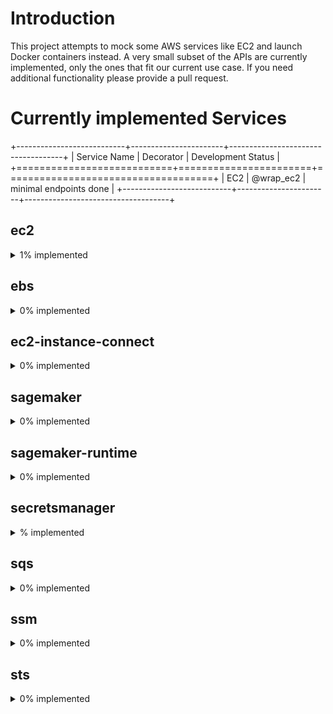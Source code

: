 # Introduction

This project attempts to mock some AWS services like EC2 and launch Docker containers instead. A very small subset of the APIs are currently implemented, only the ones that fit our current use case. If you need additional functionality please provide a pull request.

<!-- Based on https://github.com/spulec/moto/blob/16f4dc87dc87f04/IMPLEMENTATION_COVERAGE.md -->

# Currently implemented Services

<!-- prettier-ignore -->
+---------------------------+-----------------------+------------------------------------+
| Service Name              | Decorator             | Development Status                 |
+===========================+=======================+====================================+
| EC2                       | @wrap_ec2             | minimal endpoints done             |
+---------------------------+-----------------------+------------------------------------+

<!-- Based on https://github.com/spulec/moto/blob/cf3cf8b1346b4e/docs/index.rst -->

## ec2

<details>
<summary>1% implemented</summary>

-   [ ] accept_reserved_instances_exchange_quote
-   [ ] accept_transit_gateway_multicast_domain_associations
-   [ ] accept_transit_gateway_peering_attachment
-   [ ] accept_transit_gateway_vpc_attachment
-   [ ] accept_vpc_endpoint_connections
-   [ ] accept_vpc_peering_connection @moto
-   [ ] advertise_byoip_cidr
-   [ ] allocate_address @moto
-   [ ] allocate_hosts
-   [ ] apply_security_groups_to_client_vpn_target_network
-   [ ] assign_ipv6_addresses
-   [ ] assign_private_ip_addresses
-   [ ] associate_address @moto
-   [ ] associate_client_vpn_target_network
-   [ ] associate_dhcp_options @moto
-   [ ] associate_enclave_certificate_iam_role
-   [ ] associate_iam_instance_profile @moto
-   [ ] associate_route_table @moto
-   [ ] associate_subnet_cidr_block
-   [ ] associate_transit_gateway_multicast_domain
-   [ ] associate_transit_gateway_route_table
-   [ ] associate_vpc_cidr_block @moto
-   [ ] attach_classic_link_vpc
-   [ ] attach_internet_gateway @moto
-   [ ] attach_network_interface @moto
-   [ ] attach_volume @moto
-   [ ] attach_vpn_gateway @moto
-   [ ] authorize_client_vpn_ingress
-   [ ] authorize_security_group_egress @moto
-   [ ] authorize_security_group_ingress @moto
-   [ ] bundle_instance
-   [ ] cancel_bundle_task
-   [ ] cancel_capacity_reservation
-   [ ] cancel_conversion_task
-   [ ] cancel_export_task
-   [ ] cancel_import_task
-   [ ] cancel_reserved_instances_listing
-   [ ] cancel_spot_fleet_requests @moto
-   [ ] cancel_spot_instance_requests @moto
-   [ ] confirm_product_instance
-   [ ] copy_fpga_image
-   [ ] copy_image @moto
-   [ ] copy_snapshot @moto
-   [ ] create_capacity_reservation
-   [ ] create_carrier_gateway
-   [ ] create_client_vpn_endpoint
-   [ ] create_client_vpn_route
-   [ ] create_customer_gateway @moto
-   [ ] create_default_subnet
-   [ ] create_default_vpc
-   [ ] create_dhcp_options @moto
-   [ ] create_egress_only_internet_gateway
-   [ ] create_fleet
-   [ ] create_flow_logs @moto
-   [ ] create_fpga_image
-   [ ] create_image @moto
-   [ ] create_instance_export_task
-   [ ] create_internet_gateway @moto
-   [ ] create_key_pair @moto
-   [ ] create_launch_template @moto
-   [ ] create_launch_template_version
-   [ ] create_local_gateway_route
-   [ ] create_local_gateway_route_table_vpc_association
-   [ ] create_managed_prefix_list
-   [ ] create_nat_gateway @moto
-   [ ] create_network_acl @moto
-   [ ] create_network_acl_entry @moto
-   [ ] create_network_insights_path
-   [ ] create_network_interface @moto
-   [ ] create_network_interface_permission
-   [ ] create_placement_group
-   [ ] create_reserved_instances_listing
-   [ ] create_route @moto
-   [ ] create_route_table @moto
-   [ ] create_security_group @moto
-   [ ] create_snapshot @moto
-   [ ] create_snapshots
-   [ ] create_spot_datafeed_subscription
-   [ ] create_subnet @moto
-   [ ] create_tags @moto
-   [ ] create_traffic_mirror_filter
-   [ ] create_traffic_mirror_filter_rule
-   [ ] create_traffic_mirror_session
-   [ ] create_traffic_mirror_target
-   [ ] create_transit_gateway
-   [ ] create_transit_gateway_connect
-   [ ] create_transit_gateway_connect_peer
-   [ ] create_transit_gateway_multicast_domain
-   [ ] create_transit_gateway_peering_attachment
-   [ ] create_transit_gateway_prefix_list_reference
-   [ ] create_transit_gateway_route
-   [ ] create_transit_gateway_route_table
-   [ ] create_transit_gateway_vpc_attachment
-   [ ] create_volume @moto
-   [ ] create_vpc @moto
-   [ ] create_vpc_endpoint @moto
-   [ ] create_vpc_endpoint_connection_notification
-   [ ] create_vpc_endpoint_service_configuration
-   [ ] create_vpc_peering_connection @moto
-   [ ] create_vpn_connection @moto
-   [ ] create_vpn_connection_route
-   [ ] create_vpn_gateway @moto
-   [ ] delete_carrier_gateway
-   [ ] delete_client_vpn_endpoint
-   [ ] delete_client_vpn_route
-   [ ] delete_customer_gateway @moto
-   [ ] delete_dhcp_options
-   [ ] delete_egress_only_internet_gateway
-   [ ] delete_fleets
-   [ ] delete_flow_logs @moto
-   [ ] delete_fpga_image
-   [ ] delete_internet_gateway @moto
-   [ ] delete_key_pair @moto
-   [ ] delete_launch_template
-   [ ] delete_launch_template_versions
-   [ ] delete_local_gateway_route
-   [ ] delete_local_gateway_route_table_vpc_association
-   [ ] delete_managed_prefix_list
-   [ ] delete_nat_gateway @moto
-   [ ] delete_network_acl @moto
-   [ ] delete_network_acl_entry @moto
-   [ ] delete_network_insights_analysis
-   [ ] delete_network_insights_path
-   [ ] delete_network_interface @moto
-   [ ] delete_network_interface_permission
-   [ ] delete_placement_group
-   [ ] delete_queued_reserved_instances
-   [ ] delete_route @moto
-   [ ] delete_route_table @moto
-   [ ] delete_security_group @moto
-   [ ] delete_snapshot @moto
-   [ ] delete_spot_datafeed_subscription
-   [ ] delete_subnet @moto
-   [ ] delete_tags @moto
-   [ ] delete_traffic_mirror_filter
-   [ ] delete_traffic_mirror_filter_rule
-   [ ] delete_traffic_mirror_session
-   [ ] delete_traffic_mirror_target
-   [ ] delete_transit_gateway
-   [ ] delete_transit_gateway_connect
-   [ ] delete_transit_gateway_connect_peer
-   [ ] delete_transit_gateway_multicast_domain
-   [ ] delete_transit_gateway_peering_attachment
-   [ ] delete_transit_gateway_prefix_list_reference
-   [ ] delete_transit_gateway_route
-   [ ] delete_transit_gateway_route_table
-   [ ] delete_transit_gateway_vpc_attachment
-   [ ] delete_volume @moto
-   [ ] delete_vpc @moto
-   [ ] delete_vpc_endpoint_connection_notifications
-   [ ] delete_vpc_endpoint_service_configurations
-   [ ] delete_vpc_endpoints
-   [ ] delete_vpc_peering_connection @moto
-   [ ] delete_vpn_connection @moto
-   [ ] delete_vpn_connection_route
-   [ ] delete_vpn_gateway @moto
-   [ ] deprovision_byoip_cidr
-   [ ] deregister_image @moto
-   [ ] deregister_instance_event_notification_attributes
-   [ ] deregister_transit_gateway_multicast_group_members
-   [ ] deregister_transit_gateway_multicast_group_sources
-   [ ] describe_account_attributes
-   [ ] describe_addresses @moto
-   [ ] describe_aggregate_id_format
-   [ ] describe_availability_zones @moto
-   [ ] describe_bundle_tasks
-   [ ] describe_byoip_cidrs
-   [ ] describe_capacity_reservations
-   [ ] describe_carrier_gateways
-   [ ] describe_classic_link_instances
-   [ ] describe_client_vpn_authorization_rules
-   [ ] describe_client_vpn_connections
-   [ ] describe_client_vpn_endpoints
-   [ ] describe_client_vpn_routes
-   [ ] describe_client_vpn_target_networks
-   [ ] describe_coip_pools
-   [ ] describe_conversion_tasks
-   [ ] describe_customer_gateways
-   [ ] describe_dhcp_options @moto
-   [ ] describe_egress_only_internet_gateways
-   [ ] describe_elastic_gpus
-   [ ] describe_export_image_tasks
-   [ ] describe_export_tasks
-   [ ] describe_fast_snapshot_restores
-   [ ] describe_fleet_history
-   [ ] describe_fleet_instances
-   [ ] describe_fleets
-   [ ] describe_flow_logs @moto
-   [ ] describe_fpga_image_attribute
-   [ ] describe_fpga_images
-   [ ] describe_host_reservation_offerings
-   [ ] describe_host_reservations
-   [ ] describe_hosts
-   [ ] describe_iam_instance_profile_associations @moto
-   [ ] describe_id_format
-   [ ] describe_identity_id_format
-   [ ] describe_image_attribute
-   [ ] describe_images @moto
-   [ ] describe_import_image_tasks
-   [ ] describe_import_snapshot_tasks
-   [ ] describe_instance_attribute @moto
-   [ ] describe_instance_credit_specifications @moto
-   [ ] describe_instance_event_notification_attributes
-   [ ] describe_instance_status
-   [ ] describe_instance_type_offerings @moto
-   [ ] describe_instance_types @moto
-   [ ] describe_instances
-   [ ] describe_internet_gateways @moto
-   [ ] describe_ipv6_pools
-   [ ] describe_key_pairs @moto
-   [ ] describe_launch_template_versions
-   [ ] describe_launch_templates
-   [ ] describe_local_gateway_route_table_virtual_interface_group_associations
-   [ ] describe_local_gateway_route_table_vpc_associations
-   [ ] describe_local_gateway_route_tables
-   [ ] describe_local_gateway_virtual_interface_groups
-   [ ] describe_local_gateway_virtual_interfaces
-   [ ] describe_local_gateways
-   [ ] describe_managed_prefix_lists
-   [ ] describe_moving_addresses
-   [ ] describe_nat_gateways
-   [ ] describe_network_acls @moto
-   [ ] describe_network_insights_analyses
-   [ ] describe_network_insights_paths
-   [ ] describe_network_interface_attribute
-   [ ] describe_network_interface_permissions
-   [ ] describe_network_interfaces @moto
-   [ ] describe_placement_groups
-   [ ] describe_prefix_lists
-   [ ] describe_principal_id_format
-   [ ] describe_public_ipv4_pools
-   [ ] describe_regions @moto
-   [ ] describe_reserved_instances
-   [ ] describe_reserved_instances_listings
-   [ ] describe_reserved_instances_modifications
-   [ ] describe_reserved_instances_offerings
-   [ ] describe_route_tables
-   [ ] describe_scheduled_instance_availability
-   [ ] describe_scheduled_instances
-   [ ] describe_security_group_references
-   [ ] describe_security_groups @moto
-   [ ] describe_snapshot_attribute
-   [ ] describe_snapshots @moto
-   [ ] describe_spot_datafeed_subscription
-   [ ] describe_spot_fleet_instances @moto
-   [ ] describe_spot_fleet_request_history
-   [ ] describe_spot_fleet_requests @moto
-   [ ] describe_spot_instance_requests @moto
-   [ ] describe_spot_price_history
-   [ ] describe_stale_security_groups
-   [ ] describe_subnets
-   [ ] describe_tags @moto
-   [ ] describe_traffic_mirror_filters
-   [ ] describe_traffic_mirror_sessions
-   [ ] describe_traffic_mirror_targets
-   [ ] describe_transit_gateway_attachments
-   [ ] describe_transit_gateway_connect_peers
-   [ ] describe_transit_gateway_connects
-   [ ] describe_transit_gateway_multicast_domains
-   [ ] describe_transit_gateway_peering_attachments
-   [ ] describe_transit_gateway_route_tables
-   [ ] describe_transit_gateway_vpc_attachments
-   [ ] describe_transit_gateways
-   [ ] describe_volume_attribute
-   [ ] describe_volume_status
-   [ ] describe_volumes @moto
-   [ ] describe_volumes_modifications
-   [ ] describe_vpc_attribute @moto
-   [ ] describe_vpc_classic_link
-   [ ] describe_vpc_classic_link_dns_support
-   [ ] describe_vpc_endpoint_connection_notifications
-   [ ] describe_vpc_endpoint_connections
-   [ ] describe_vpc_endpoint_service_configurations
-   [ ] describe_vpc_endpoint_service_permissions
-   [ ] describe_vpc_endpoint_services
-   [ ] describe_vpc_endpoints
-   [ ] describe_vpc_peering_connections
-   [ ] describe_vpcs
-   [ ] describe_vpn_connections @moto
-   [ ] describe_vpn_gateways
-   [ ] detach_classic_link_vpc
-   [ ] detach_internet_gateway @moto
-   [ ] detach_network_interface @moto
-   [ ] detach_volume @moto
-   [ ] detach_vpn_gateway @moto
-   [ ] disable_ebs_encryption_by_default
-   [ ] disable_fast_snapshot_restores
-   [ ] disable_transit_gateway_route_table_propagation
-   [ ] disable_vgw_route_propagation
-   [ ] disable_vpc_classic_link @moto
-   [ ] disable_vpc_classic_link_dns_support @moto
-   [ ] disassociate_address @moto
-   [ ] disassociate_client_vpn_target_network
-   [ ] disassociate_enclave_certificate_iam_role
-   [ ] disassociate_iam_instance_profile @moto
-   [ ] disassociate_route_table @moto
-   [ ] disassociate_subnet_cidr_block
-   [ ] disassociate_transit_gateway_multicast_domain
-   [ ] disassociate_transit_gateway_route_table
-   [ ] disassociate_vpc_cidr_block @moto
-   [ ] enable_ebs_encryption_by_default
-   [ ] enable_fast_snapshot_restores
-   [ ] enable_transit_gateway_route_table_propagation
-   [ ] enable_vgw_route_propagation
-   [ ] enable_volume_io
-   [ ] enable_vpc_classic_link @moto
-   [ ] enable_vpc_classic_link_dns_support @moto
-   [ ] export_client_vpn_client_certificate_revocation_list
-   [ ] export_client_vpn_client_configuration
-   [ ] export_image
-   [ ] export_transit_gateway_routes
-   [ ] get_associated_enclave_certificate_iam_roles
-   [ ] get_associated_ipv6_pool_cidrs
-   [ ] get_capacity_reservation_usage
-   [ ] get_coip_pool_usage
-   [ ] get_console_output
-   [ ] get_console_screenshot
-   [ ] get_default_credit_specification
-   [ ] get_ebs_default_kms_key_id
-   [ ] get_ebs_encryption_by_default
-   [ ] get_groups_for_capacity_reservation
-   [ ] get_host_reservation_purchase_preview
-   [ ] get_launch_template_data
-   [ ] get_managed_prefix_list_associations
-   [ ] get_managed_prefix_list_entries
-   [ ] get_password_data
-   [ ] get_reserved_instances_exchange_quote
-   [ ] get_transit_gateway_attachment_propagations
-   [ ] get_transit_gateway_multicast_domain_associations
-   [ ] get_transit_gateway_prefix_list_references
-   [ ] get_transit_gateway_route_table_associations
-   [ ] get_transit_gateway_route_table_propagations
-   [ ] import_client_vpn_client_certificate_revocation_list
-   [ ] import_image
-   [ ] import_instance
-   [ ] import_key_pair @moto
-   [ ] import_snapshot
-   [ ] import_volume
-   [ ] modify_availability_zone_group
-   [ ] modify_capacity_reservation
-   [ ] modify_client_vpn_endpoint
-   [ ] modify_default_credit_specification
-   [ ] modify_ebs_default_kms_key_id
-   [ ] modify_fleet
-   [ ] modify_fpga_image_attribute
-   [ ] modify_hosts
-   [ ] modify_id_format
-   [ ] modify_identity_id_format
-   [ ] modify_image_attribute
-   [ ] modify_instance_attribute @moto
-   [ ] modify_instance_capacity_reservation_attributes
-   [ ] modify_instance_credit_specification
-   [ ] modify_instance_event_start_time
-   [ ] modify_instance_metadata_options
-   [ ] modify_instance_placement
-   [ ] modify_launch_template
-   [ ] modify_managed_prefix_list
-   [ ] modify_network_interface_attribute @moto
-   [ ] modify_reserved_instances
-   [ ] modify_snapshot_attribute
-   [ ] modify_spot_fleet_request @moto
-   [ ] modify_subnet_attribute @moto
-   [ ] modify_traffic_mirror_filter_network_services
-   [ ] modify_traffic_mirror_filter_rule
-   [ ] modify_traffic_mirror_session
-   [ ] modify_transit_gateway
-   [ ] modify_transit_gateway_prefix_list_reference
-   [ ] modify_transit_gateway_vpc_attachment
-   [ ] modify_volume
-   [ ] modify_volume_attribute
-   [ ] modify_vpc_attribute @moto
-   [ ] modify_vpc_endpoint
-   [ ] modify_vpc_endpoint_connection_notification
-   [ ] modify_vpc_endpoint_service_configuration
-   [ ] modify_vpc_endpoint_service_permissions
-   [ ] modify_vpc_peering_connection_options
-   [ ] modify_vpc_tenancy
-   [ ] modify_vpn_connection
-   [ ] modify_vpn_connection_options
-   [ ] modify_vpn_tunnel_certificate
-   [ ] modify_vpn_tunnel_options
-   [ ] monitor_instances
-   [ ] move_address_to_vpc
-   [ ] provision_byoip_cidr
-   [ ] purchase_host_reservation
-   [ ] purchase_reserved_instances_offering
-   [ ] purchase_scheduled_instances
-   [ ] reboot_instances @moto
-   [ ] register_image @moto
-   [ ] register_instance_event_notification_attributes
-   [ ] register_transit_gateway_multicast_group_members
-   [ ] register_transit_gateway_multicast_group_sources
-   [ ] reject_transit_gateway_multicast_domain_associations
-   [ ] reject_transit_gateway_peering_attachment
-   [ ] reject_transit_gateway_vpc_attachment
-   [ ] reject_vpc_endpoint_connections
-   [ ] reject_vpc_peering_connection @moto
-   [ ] release_address @moto
-   [ ] release_hosts
-   [ ] replace_iam_instance_profile_association @moto
-   [ ] replace_network_acl_association @moto
-   [ ] replace_network_acl_entry @moto
-   [ ] replace_route @moto
-   [ ] replace_route_table_association @moto
-   [ ] replace_transit_gateway_route
-   [ ] report_instance_status
-   [ ] request_spot_fleet @moto
-   [ ] request_spot_instances @moto
-   [ ] reset_ebs_default_kms_key_id
-   [ ] reset_fpga_image_attribute
-   [ ] reset_image_attribute
-   [ ] reset_instance_attribute
-   [ ] reset_network_interface_attribute
-   [ ] reset_snapshot_attribute
-   [ ] restore_address_to_classic
-   [ ] restore_managed_prefix_list_version
-   [ ] revoke_client_vpn_ingress
-   [ ] revoke_security_group_egress @moto
-   [ ] revoke_security_group_ingress @moto
-   [x] run_instances @moto
-   [ ] run_scheduled_instances
-   [ ] search_local_gateway_routes
-   [ ] search_transit_gateway_multicast_groups
-   [ ] search_transit_gateway_routes
-   [ ] send_diagnostic_interrupt
-   [ ] start_instances @moto
-   [ ] start_network_insights_analysis
-   [ ] start_vpc_endpoint_service_private_dns_verification
-   [ ] stop_instances @moto
-   [ ] terminate_client_vpn_connections
-   [x] terminate_instances @moto
-   [ ] unassign_ipv6_addresses
-   [ ] unassign_private_ip_addresses
-   [ ] unmonitor_instances
-   [ ] update_security_group_rule_descriptions_egress
-   [ ] update_security_group_rule_descriptions_ingress
-   [ ] withdraw_byoip_cidr
</details>

## ebs

<details>
<summary>0% implemented</summary>

-   [ ] complete_snapshot
-   [ ] get_snapshot_block
-   [ ] list_changed_blocks
-   [ ] list_snapshot_blocks
-   [ ] put_snapshot_block
-   [ ] start_snapshot
</details>

## ec2-instance-connect

<details>
<summary>0% implemented</summary>

-   [ ] send_ssh_public_key @moto
</details>

## sagemaker

<details>
<summary>0% implemented</summary>

-   [ ] add_association
-   [ ] add_tags
-   [ ] associate_trial_component
-   [ ] create_action
-   [ ] create_algorithm
-   [ ] create_app
-   [ ] create_app_image_config
-   [ ] create_artifact
-   [ ] create_auto_ml_job
-   [ ] create_code_repository
-   [ ] create_compilation_job
-   [ ] create_context
-   [ ] create_data_quality_job_definition
-   [ ] create_device_fleet
-   [ ] create_domain
-   [ ] create_edge_packaging_job
-   [ ] create_endpoint @moto
-   [ ] create_endpoint_config @moto
-   [ ] create_experiment
-   [ ] create_feature_group
-   [ ] create_flow_definition
-   [ ] create_human_task_ui
-   [ ] create_hyper_parameter_tuning_job
-   [ ] create_image
-   [ ] create_image_version
-   [ ] create_labeling_job
-   [ ] create_model @moto
-   [ ] create_model_bias_job_definition
-   [ ] create_model_explainability_job_definition
-   [ ] create_model_package
-   [ ] create_model_package_group
-   [ ] create_model_quality_job_definition
-   [ ] create_monitoring_schedule
-   [ ] create_notebook_instance @moto
-   [ ] create_notebook_instance_lifecycle_config @moto
-   [ ] create_pipeline
-   [ ] create_presigned_domain_url
-   [ ] create_presigned_notebook_instance_url
-   [ ] create_processing_job
-   [ ] create_project
-   [ ] create_training_job @moto
-   [ ] create_transform_job
-   [ ] create_trial
-   [ ] create_trial_component
-   [ ] create_user_profile
-   [ ] create_workforce
-   [ ] create_workteam
-   [ ] delete_action
-   [ ] delete_algorithm
-   [ ] delete_app
-   [ ] delete_app_image_config
-   [ ] delete_artifact
-   [ ] delete_association
-   [ ] delete_code_repository
-   [ ] delete_context
-   [ ] delete_data_quality_job_definition
-   [ ] delete_device_fleet
-   [ ] delete_domain
-   [ ] delete_endpoint @moto
-   [ ] delete_endpoint_config @moto
-   [ ] delete_experiment
-   [ ] delete_feature_group
-   [ ] delete_flow_definition
-   [ ] delete_human_task_ui
-   [ ] delete_image
-   [ ] delete_image_version
-   [ ] delete_model @moto
-   [ ] delete_model_bias_job_definition
-   [ ] delete_model_explainability_job_definition
-   [ ] delete_model_package
-   [ ] delete_model_package_group
-   [ ] delete_model_package_group_policy
-   [ ] delete_model_quality_job_definition
-   [ ] delete_monitoring_schedule
-   [ ] delete_notebook_instance @moto
-   [ ] delete_notebook_instance_lifecycle_config @moto
-   [ ] delete_pipeline
-   [ ] delete_project
-   [ ] delete_tags
-   [ ] delete_trial
-   [ ] delete_trial_component
-   [ ] delete_user_profile
-   [ ] delete_workforce
-   [ ] delete_workteam
-   [ ] deregister_devices
-   [ ] describe_action
-   [ ] describe_algorithm
-   [ ] describe_app
-   [ ] describe_app_image_config
-   [ ] describe_artifact
-   [ ] describe_auto_ml_job
-   [ ] describe_code_repository
-   [ ] describe_compilation_job
-   [ ] describe_context
-   [ ] describe_data_quality_job_definition
-   [ ] describe_device
-   [ ] describe_device_fleet
-   [ ] describe_domain
-   [ ] describe_edge_packaging_job
-   [ ] describe_endpoint @moto
-   [ ] describe_endpoint_config @moto
-   [ ] describe_experiment
-   [ ] describe_feature_group
-   [ ] describe_flow_definition
-   [ ] describe_human_task_ui
-   [ ] describe_hyper_parameter_tuning_job
-   [ ] describe_image
-   [ ] describe_image_version
-   [ ] describe_labeling_job
-   [ ] describe_model @moto
-   [ ] describe_model_bias_job_definition
-   [ ] describe_model_explainability_job_definition
-   [ ] describe_model_package
-   [ ] describe_model_package_group
-   [ ] describe_model_quality_job_definition
-   [ ] describe_monitoring_schedule
-   [ ] describe_notebook_instance
-   [ ] describe_notebook_instance_lifecycle_config @moto
-   [ ] describe_pipeline
-   [ ] describe_pipeline_definition_for_execution
-   [ ] describe_pipeline_execution
-   [ ] describe_processing_job
-   [ ] describe_project
-   [ ] describe_subscribed_workteam
-   [ ] describe_training_job @moto
-   [ ] describe_transform_job
-   [ ] describe_trial
-   [ ] describe_trial_component
-   [ ] describe_user_profile
-   [ ] describe_workforce
-   [ ] describe_workteam
-   [ ] disable_sagemaker_servicecatalog_portfolio
-   [ ] disassociate_trial_component
-   [ ] enable_sagemaker_servicecatalog_portfolio
-   [ ] get_device_fleet_report
-   [ ] get_model_package_group_policy
-   [ ] get_sagemaker_servicecatalog_portfolio_status
-   [ ] get_search_suggestions
-   [ ] list_actions
-   [ ] list_algorithms
-   [ ] list_app_image_configs
-   [ ] list_apps
-   [ ] list_artifacts
-   [ ] list_associations
-   [ ] list_auto_ml_jobs
-   [ ] list_candidates_for_auto_ml_job
-   [ ] list_code_repositories
-   [ ] list_compilation_jobs
-   [ ] list_contexts
-   [ ] list_data_quality_job_definitions
-   [ ] list_device_fleets
-   [ ] list_devices
-   [ ] list_domains
-   [ ] list_edge_packaging_jobs
-   [ ] list_endpoint_configs
-   [ ] list_endpoints
-   [ ] list_experiments
-   [ ] list_feature_groups
-   [ ] list_flow_definitions
-   [ ] list_human_task_uis
-   [ ] list_hyper_parameter_tuning_jobs
-   [ ] list_image_versions
-   [ ] list_images
-   [ ] list_labeling_jobs
-   [ ] list_labeling_jobs_for_workteam
-   [ ] list_model_bias_job_definitions
-   [ ] list_model_explainability_job_definitions
-   [ ] list_model_package_groups
-   [ ] list_model_packages
-   [ ] list_model_quality_job_definitions
-   [ ] list_models @moto
-   [ ] list_monitoring_executions
-   [ ] list_monitoring_schedules
-   [ ] list_notebook_instance_lifecycle_configs
-   [ ] list_notebook_instances
-   [ ] list_pipeline_execution_steps
-   [ ] list_pipeline_executions
-   [ ] list_pipeline_parameters_for_execution
-   [ ] list_pipelines
-   [ ] list_processing_jobs
-   [ ] list_projects
-   [ ] list_subscribed_workteams
-   [ ] list_tags
-   [ ] list_training_jobs
-   [ ] list_training_jobs_for_hyper_parameter_tuning_job
-   [ ] list_transform_jobs
-   [ ] list_trial_components
-   [ ] list_trials
-   [ ] list_user_profiles
-   [ ] list_workforces
-   [ ] list_workteams
-   [ ] put_model_package_group_policy
-   [ ] register_devices
-   [ ] render_ui_template
-   [ ] search
-   [ ] start_monitoring_schedule
-   [ ] start_notebook_instance @moto
-   [ ] start_pipeline_execution
-   [ ] stop_auto_ml_job
-   [ ] stop_compilation_job
-   [ ] stop_edge_packaging_job
-   [ ] stop_hyper_parameter_tuning_job
-   [ ] stop_labeling_job
-   [ ] stop_monitoring_schedule
-   [ ] stop_notebook_instance @moto
-   [ ] stop_pipeline_execution
-   [ ] stop_processing_job
-   [ ] stop_training_job
-   [ ] stop_transform_job
-   [ ] update_action
-   [ ] update_app_image_config
-   [ ] update_artifact
-   [ ] update_code_repository
-   [ ] update_context
-   [ ] update_device_fleet
-   [ ] update_devices
-   [ ] update_domain
-   [ ] update_endpoint
-   [ ] update_endpoint_weights_and_capacities
-   [ ] update_experiment
-   [ ] update_image
-   [ ] update_model_package
-   [ ] update_monitoring_schedule
-   [ ] update_notebook_instance
-   [ ] update_notebook_instance_lifecycle_config
-   [ ] update_pipeline
-   [ ] update_pipeline_execution
-   [ ] update_training_job
-   [ ] update_trial
-   [ ] update_trial_component
-   [ ] update_user_profile
-   [ ] update_workforce
-   [ ] update_workteam
</details>

## sagemaker-runtime

<details>
<summary>0% implemented</summary>

-   [ ] invoke_endpoint
</details>

## secretsmanager

<details>
<summary>% implemented</summary>

-   [ ] cancel_rotate_secret
-   [ ] create_secret @moto
-   [ ] delete_resource_policy
-   [ ] delete_secret @moto
-   [ ] describe_secret @moto
-   [ ] get_random_password @moto
-   [ ] get_resource_policy @moto
-   [ ] get_secret_value @moto
-   [ ] list_secret_version_ids @moto
-   [ ] list_secrets @moto
-   [ ] put_resource_policy
-   [ ] put_secret_value @moto
-   [ ] restore_secret @moto
-   [ ] rotate_secret @moto
-   [ ] tag_resource @moto
-   [ ] untag_resource @moto
-   [ ] update_secret @moto
-   [ ] update_secret_version_stage @moto
-   [ ] validate_resource_policy
</details>

## sqs

<details>
<summary>0% implemented</summary>

-   [ ] add_permission @moto
-   [ ] change_message_visibility @moto
-   [ ] change_message_visibility_batch
-   [ ] create_queue @moto
-   [ ] delete_message @moto
-   [ ] delete_message_batch
-   [ ] delete_queue @moto
-   [ ] get_queue_attributes @moto
-   [ ] get_queue_url @moto
-   [ ] list_dead_letter_source_queues @moto
-   [ ] list_queue_tags @moto
-   [ ] list_queues @moto
-   [ ] purge_queue @moto
-   [ ] receive_message
-   [ ] remove_permission @moto
-   [ ] send_message @moto
-   [ ] send_message_batch @moto
-   [ ] set_queue_attributes @moto
-   [ ] tag_queue @moto
-   [ ] untag_queue @moto
</details>

## ssm

<details>
<summary>0% implemented</summary>

-   [ ] add_tags_to_resource @moto
-   [ ] cancel_command
-   [ ] cancel_maintenance_window_execution
-   [ ] create_activation
-   [ ] create_association
-   [ ] create_association_batch
-   [ ] create_document @moto
-   [ ] create_maintenance_window
-   [ ] create_ops_item
-   [ ] create_ops_metadata
-   [ ] create_patch_baseline
-   [ ] create_resource_data_sync
-   [ ] delete_activation
-   [ ] delete_association
-   [ ] delete_document @moto
-   [ ] delete_inventory
-   [ ] delete_maintenance_window
-   [ ] delete_ops_metadata
-   [ ] delete_parameter @moto
-   [ ] delete_parameters @moto
-   [ ] delete_patch_baseline
-   [ ] delete_resource_data_sync
-   [ ] deregister_managed_instance
-   [ ] deregister_patch_baseline_for_patch_group
-   [ ] deregister_target_from_maintenance_window
-   [ ] deregister_task_from_maintenance_window
-   [ ] describe_activations
-   [ ] describe_association
-   [ ] describe_association_execution_targets
-   [ ] describe_association_executions
-   [ ] describe_automation_executions
-   [ ] describe_automation_step_executions
-   [ ] describe_available_patches
-   [ ] describe_document @moto
-   [ ] describe_document_permission
-   [ ] describe_effective_instance_associations
-   [ ] describe_effective_patches_for_patch_baseline
-   [ ] describe_instance_associations_status
-   [ ] describe_instance_information
-   [ ] describe_instance_patch_states
-   [ ] describe_instance_patch_states_for_patch_group
-   [ ] describe_instance_patches
-   [ ] describe_inventory_deletions
-   [ ] describe_maintenance_window_execution_task_invocations
-   [ ] describe_maintenance_window_execution_tasks
-   [ ] describe_maintenance_window_executions
-   [ ] describe_maintenance_window_schedule
-   [ ] describe_maintenance_window_targets
-   [ ] describe_maintenance_window_tasks
-   [ ] describe_maintenance_windows
-   [ ] describe_maintenance_windows_for_target
-   [ ] describe_ops_items
-   [ ] describe_parameters @moto
-   [ ] describe_patch_baselines
-   [ ] describe_patch_group_state
-   [ ] describe_patch_groups
-   [ ] describe_patch_properties
-   [ ] describe_sessions
-   [ ] get_automation_execution
-   [ ] get_calendar_state
-   [ ] get_command_invocation @moto
-   [ ] get_connection_status
-   [ ] get_default_patch_baseline
-   [ ] get_deployable_patch_snapshot_for_instance
-   [ ] get_document @moto
-   [ ] get_inventory
-   [ ] get_inventory_schema
-   [ ] get_maintenance_window
-   [ ] get_maintenance_window_execution
-   [ ] get_maintenance_window_execution_task
-   [ ] get_maintenance_window_execution_task_invocation
-   [ ] get_maintenance_window_task
-   [ ] get_ops_item
-   [ ] get_ops_metadata
-   [ ] get_ops_summary
-   [ ] get_parameter @moto
-   [ ] get_parameter_history @moto
-   [ ] get_parameters @moto
-   [ ] get_parameters_by_path @moto
-   [ ] get_patch_baseline
-   [ ] get_patch_baseline_for_patch_group
-   [ ] get_service_setting
-   [ ] label_parameter_version @moto
-   [ ] list_association_versions
-   [ ] list_associations
-   [ ] list_command_invocations
-   [ ] list_commands @moto
-   [ ] list_compliance_items
-   [ ] list_compliance_summaries
-   [ ] list_document_metadata_history
-   [ ] list_document_versions
-   [ ] list_documents @moto
-   [ ] list_inventory_entries
-   [ ] list_ops_item_events
-   [ ] list_ops_metadata
-   [ ] list_resource_compliance_summaries
-   [ ] list_resource_data_sync
-   [ ] list_tags_for_resource @moto
-   [ ] modify_document_permission
-   [ ] put_compliance_items
-   [ ] put_inventory
-   [ ] put_parameter @moto
-   [ ] register_default_patch_baseline
-   [ ] register_patch_baseline_for_patch_group
-   [ ] register_target_with_maintenance_window
-   [ ] register_task_with_maintenance_window
-   [ ] remove_tags_from_resource @moto
-   [ ] reset_service_setting
-   [ ] resume_session
-   [ ] send_automation_signal
-   [ ] send_command @moto
-   [ ] start_associations_once
-   [ ] start_automation_execution
-   [ ] start_change_request_execution
-   [ ] start_session
-   [ ] stop_automation_execution
-   [ ] terminate_session
-   [ ] update_association
-   [ ] update_association_status
-   [ ] update_document @moto
-   [ ] update_document_default_version @moto
-   [ ] update_document_metadata
-   [ ] update_maintenance_window
-   [ ] update_maintenance_window_target
-   [ ] update_maintenance_window_task
-   [ ] update_managed_instance_role
-   [ ] update_ops_item
-   [ ] update_ops_metadata
-   [ ] update_patch_baseline
-   [ ] update_resource_data_sync
-   [ ] update_service_setting
</details>

## sts

<details>
<summary>0% implemented</summary>

-   [ ] assume_role @moto
-   [ ] assume_role_with_saml @moto
-   [ ] assume_role_with_web_identity @moto
-   [ ] decode_authorization_message
-   [ ] get_access_key_info
-   [ ] get_caller_identity @moto
-   [ ] get_federation_token @moto
-   [ ] get_session_token @moto
</details>
